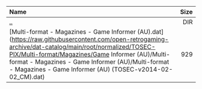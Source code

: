 |Name|Size|
|:---|---:|
|[..](../index.html)|DIR|
|[Multi-format - Magazines - Game Informer (AU).dat](https://raw.githubusercontent.com/open-retrogaming-archive/dat-catalog/main/root/normalized/TOSEC-PIX/Multi-format/Magazines/Game Informer (AU)/Multi-format - Magazines - Game Informer (AU)/Multi-format - Magazines - Game Informer (AU) (TOSEC-v2014-02-02_CM).dat)|929|
